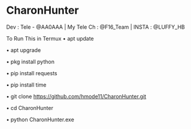# CharonHunter
Dev : Tele - @AA0AAA | My Tele Ch : @F16_Team | INSTA : @LUFFY_HB

To Run This in Termux
• apt update 

• apt upgrade

• pkg install python

• pip install requests

• pip install time

• git clone https://github.com/hmode11/CharonHunter.git

• cd CharonHunter

• python CharonHunter.exe
